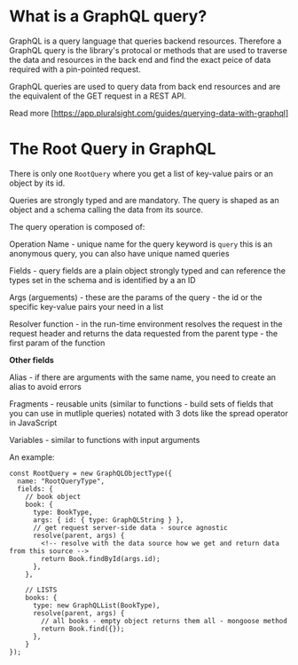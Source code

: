 # What is a GraphQL query?

GraphQL is a query language that queries backend resources. Therefore a GraphQL query is the library's protocal or methods that are used to traverse the data and resources in the back end and find the exact peice of data required with a pin-pointed request.

GraphQL queries are used to query data from back end resources and are the equivalent of the GET request in a REST API.

Read more [https://app.pluralsight.com/guides/querying-data-with-graphql]

# The Root Query in GraphQL

There is only one `RootQuery` where you get a list of key-value pairs or an object by its id.

Queries are strongly typed and are mandatory. The query is shaped as an object and a schema calling the data from its source.

The query operation is composed of:

Operation Name - unique name for the query keyword is `query` this is an anonymous query, you can also have unique named queries

Fields -  query fields are a plain object strongly typed and can reference the types set in the schema and is identified by a an ID

Args (arguements) - these are the params of the query - the id or the specific key-value pairs your need in a list

Resolver function - in the run-time environment resolves the request in the request header and returns the data requested from the parent type - the first param of the function

__Other fields__

Alias - if there are arguments with the same name, you need to create an alias to avoid errors

Fragments - reusable units (similar to functions - build sets of fields that you can use in mutliple queries) notated with 3 dots like the spread operator in JavaScript

Variables - similar to functions with input arguments

An example:

```
const RootQuery = new GraphQLObjectType({
  name: "RootQueryType",
  fields: {
    // book object
    book: {
      type: BookType,
      args: { id: { type: GraphQLString } },
      // get request server-side data - source agnostic
      resolve(parent, args) {
        <!-- resolve with the data source how we get and return data from this source -->
        return Book.findById(args.id);
      },
    },

    // LISTS
    books: {
      type: new GraphQLList(BookType),
      resolve(parent, args) {
        // all books - empty object returns them all - mongoose method
        return Book.find({});
      },
    }
});
```


